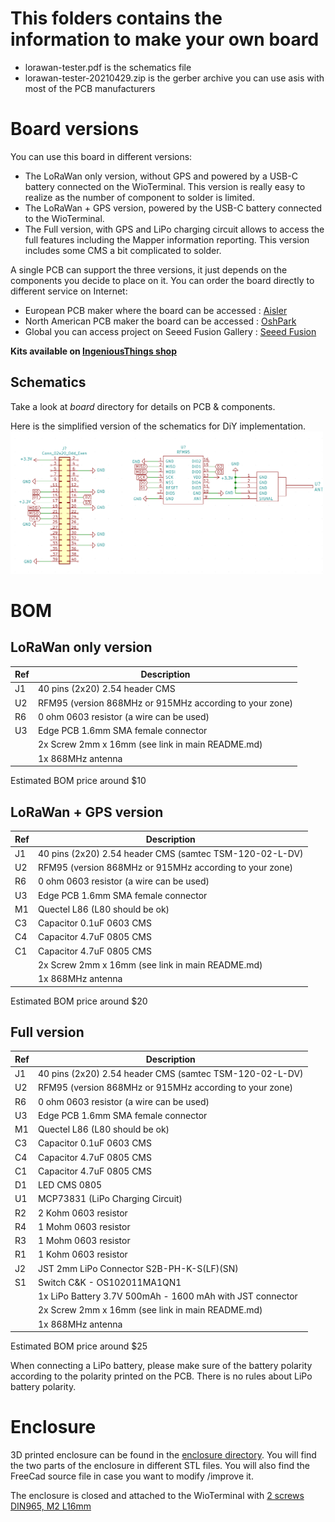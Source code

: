 # This folders contains the information to make your own board
- lorawan-tester.pdf is the schematics file
- lorawan-tester-20210429.zip is the gerber archive you can use asis with most of the PCB manufacturers

# Board versions

You can use this board in different versions:
* The LoRaWan only version, without GPS and powered by a USB-C battery connected on the WioTerminal. This version is really easy to realize as the number of component to solder is limited.
* The LoRaWan + GPS version, powered by the USB-C battery connected to the WioTerminal.
* The Full version, with GPS and LiPo charging circuit allows to access the full features including the Mapper information reporting. This version includes some CMS a bit complicated to solder.

A single PCB can support the three versions, it just depends on the components you decide to place on it.
You can order the board directly to different service on Internet:
- European PCB maker where the board can be accessed : [Aisler](https://aisler.net/p/MXYVQSVT)
- North American PCB maker the board can be accessed : [OshPark](https://oshpark.com/shared_projects/1TNqhC7U)
- Global you can access project on Seeed Fusion Gallery : [Seeed Fusion](http://www.seeedstudio.com/WioTermial-LoRaWan-Low-Cost-Field-tester-and-Helium-mapper-g-1331570)

**Kits available on [IngeniousThings shop](https://shop.ingeniousthings.fr/products/helium-lorawan-field-tester-and-mapper-kit)**

## Schematics

Take a look at *board* directory for details on PCB & components.

Here is the simplified version of the schematics for DiY implementation.
<img src="../img/Wio-LoRaWan-FieldTester-schema.png" alt="basic schematic" width="500"/> 

# BOM

## LoRaWan only version
|Ref| Description |
|---|-----------------------------------------------------------|
|J1 | 40 pins (2x20) 2.54 header CMS |
|U2 | RFM95 (version 868MHz or 915MHz according to your zone) |
|R6 | 0 ohm 0603 resistor (a wire can be used) |
|U3 | Edge PCB 1.6mm SMA female connector |
|   | 2x Screw 2mm x 16mm (see link in main README.md) 
|   | 1x 868MHz antenna |

Estimated BOM price around $10

## LoRaWan + GPS version 
|Ref| Description |
|---|-----------------------------------------------------------|
|J1 | 40 pins (2x20) 2.54 header CMS (samtec TSM-120-02-L-DV) |
|U2 | RFM95 (version 868MHz or 915MHz according to your zone) |
|R6 | 0 ohm 0603 resistor (a wire can be used) |
|U3 | Edge PCB 1.6mm SMA female connector |
|M1 | Quectel L86 (L80 should be ok) |
|C3 | Capacitor 0.1uF 0603 CMS |
|C4 | Capacitor 4.7uF 0805 CMS |
|C1 | Capacitor 4.7uF 0805 CMS |
|   | 2x Screw 2mm x 16mm (see link in main README.md) 
|   | 1x 868MHz antenna |

Estimated BOM price around $20 

## Full version 
|Ref| Description |
|---|-----------------------------------------------------------|
|J1 | 40 pins (2x20) 2.54 header CMS (samtec TSM-120-02-L-DV) |
|U2 | RFM95 (version 868MHz or 915MHz according to your zone) |
|R6 | 0 ohm 0603 resistor (a wire can be used) |
|U3 | Edge PCB 1.6mm SMA female connector |
|M1 | Quectel L86 (L80 should be ok) |
|C3 | Capacitor 0.1uF 0603 CMS |
|C4 | Capacitor 4.7uF 0805 CMS |
|C1 | Capacitor 4.7uF 0805 CMS |
|D1 | LED CMS 0805 |
|U1 | MCP73831 (LiPo Charging Circuit) |
|R2 | 2 Kohm 0603 resistor |
|R4 | 1 Mohm 0603 resistor |
|R3 | 1 Mohm 0603 resistor |
|R1 | 1 Kohm 0603 resistor |
|J2 | JST 2mm LiPo Connector S2B-PH-K-S(LF)(SN)|
|S1 | Switch C&K - OS102011MA1QN1
|   | 1x LiPo Battery 3.7V 500mAh - 1600 mAh with JST connector
|   | 2x Screw 2mm x 16mm (see link in main README.md) 
|   | 1x 868MHz antenna |

Estimated BOM price around $25 

When connecting a LiPo battery, please make sure of the battery polarity according to the polarity printed on the PCB. There is no rules about LiPo battery polarity.

# Enclosure

3D printed enclosure can be found in the [enclosure directory](../enclosure/). You will find the two parts of the enclosure in different STL files. You will also find the FreeCad source file in case you want to modify /improve it.

The enclosure is closed and attached to the WioTerminal with [2 screws DIN965, M2 L16mm](https://www.bricovis.fr/produit-vis-a-tete-fraisee-pozidriv-acier-zingue-blanc-din-965-tfzzn/#TFZ02/016ZN)


